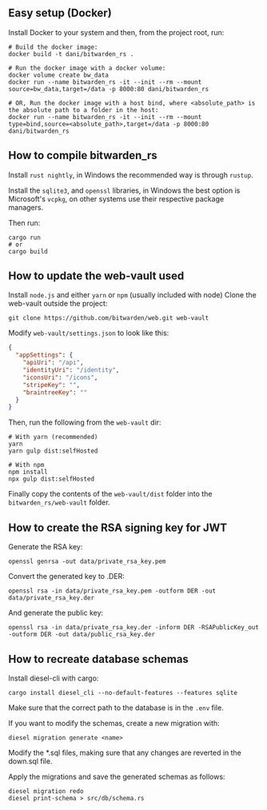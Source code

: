 ## Easy setup (Docker)
Install Docker to your system and then, from the project root, run:
```
# Build the docker image:
docker build -t dani/bitwarden_rs .

# Run the docker image with a docker volume:
docker volume create bw_data
docker run --name bitwarden_rs -it --init --rm --mount source=bw_data,target=/data -p 8000:80 dani/bitwarden_rs

# OR, Run the docker image with a host bind, where <absolute_path> is the absolute path to a folder in the host:
docker run --name bitwarden_rs -it --init --rm --mount type=bind,source=<absolute_path>,target=/data -p 8000:80 dani/bitwarden_rs
```

## How to compile bitwarden_rs
Install `rust nightly`, in Windows the recommended way is through `rustup`.

Install the `sqlite3`, and `openssl` libraries, in Windows the best option is Microsoft's `vcpkg`,
on other systems use their respective package managers.

Then run:
```
cargo run
# or
cargo build
```

## How to update the web-vault used
Install `node.js` and either `yarn` or `npm` (usually included with node)
Clone the web-vault outside the project:
```
git clone https://github.com/bitwarden/web.git web-vault
```

Modify `web-vault/settings.json` to look like this:
```json
{
  "appSettings": {
    "apiUri": "/api",
    "identityUri": "/identity",
    "iconsUri": "/icons",
    "stripeKey": "",
    "braintreeKey": ""
  }
}
```

Then, run the following from the `web-vault` dir:
```
# With yarn (recommended)
yarn
yarn gulp dist:selfHosted

# With npm
npm install
npx gulp dist:selfHosted
```

Finally copy the contents of the `web-vault/dist` folder into the `bitwarden_rs/web-vault` folder.

## How to create the RSA signing key for JWT
Generate the RSA key:
```
openssl genrsa -out data/private_rsa_key.pem
```

Convert the generated key to .DER:
```
openssl rsa -in data/private_rsa_key.pem -outform DER -out data/private_rsa_key.der
```

And generate the public key:
```
openssl rsa -in data/private_rsa_key.der -inform DER -RSAPublicKey_out -outform DER -out data/public_rsa_key.der
```

## How to recreate database schemas
Install diesel-cli with cargo:
```
cargo install diesel_cli --no-default-features --features sqlite
```

Make sure that the correct path to the database is in the `.env` file.

If you want to modify the schemas, create a new migration with:
```
diesel migration generate <name>
```

Modify the *.sql files, making sure that any changes are reverted
in the down.sql file.

Apply the migrations and save the generated schemas as follows:
```
diesel migration redo
diesel print-schema > src/db/schema.rs
```
